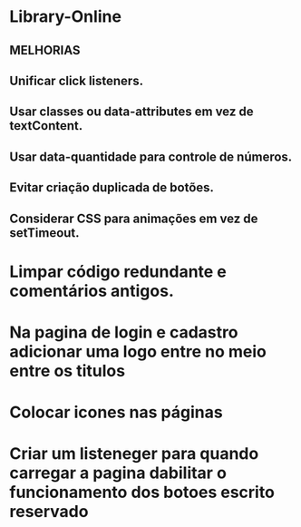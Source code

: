 # Library-Online

## MELHORIAS

## Unificar click listeners.
## Usar classes ou data-attributes em vez de textContent.
## Usar data-quantidade para controle de números.
## Evitar criação duplicada de botões.
## Considerar CSS para animações em vez de setTimeout.
# Limpar código redundante e comentários antigos.

# Na pagina de login e cadastro adicionar uma logo entre no meio entre os titulos
# Colocar icones nas páginas
# Criar um listeneger para quando carregar a pagina dabilitar o funcionamento dos botoes escrito reservado
